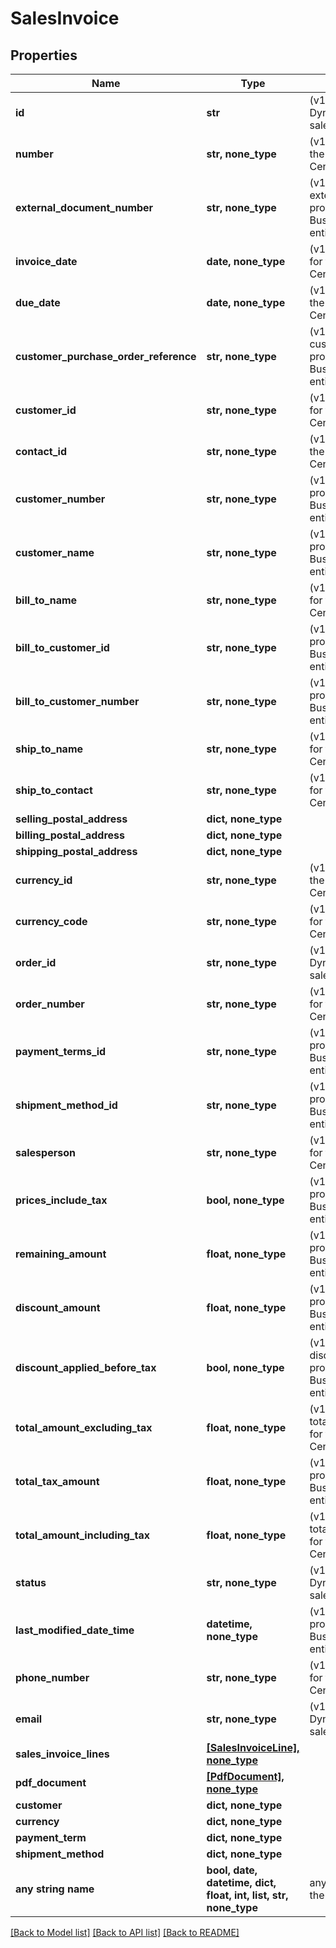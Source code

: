# SalesInvoice


## Properties
Name | Type | Description | Notes
------------ | ------------- | ------------- | -------------
**id** | **str** | (v1.0) The id property for the Dynamics 365 Business Central salesInvoice entity | [optional] 
**number** | **str, none_type** | (v1.0) The number property for the Dynamics 365 Business Central salesInvoice entity | [optional] 
**external_document_number** | **str, none_type** | (v1.0) The externalDocumentNumber property for the Dynamics 365 Business Central salesInvoice entity | [optional] 
**invoice_date** | **date, none_type** | (v1.0) The invoiceDate property for the Dynamics 365 Business Central salesInvoice entity | [optional] 
**due_date** | **date, none_type** | (v1.0) The dueDate property for the Dynamics 365 Business Central salesInvoice entity | [optional] 
**customer_purchase_order_reference** | **str, none_type** | (v1.0) The customerPurchaseOrderReference property for the Dynamics 365 Business Central salesInvoice entity | [optional] 
**customer_id** | **str, none_type** | (v1.0) The customerId property for the Dynamics 365 Business Central salesInvoice entity | [optional] 
**contact_id** | **str, none_type** | (v1.0) The contactId property for the Dynamics 365 Business Central salesInvoice entity | [optional] 
**customer_number** | **str, none_type** | (v1.0) The customerNumber property for the Dynamics 365 Business Central salesInvoice entity | [optional] 
**customer_name** | **str, none_type** | (v1.0) The customerName property for the Dynamics 365 Business Central salesInvoice entity | [optional] 
**bill_to_name** | **str, none_type** | (v1.0) The billToName property for the Dynamics 365 Business Central salesInvoice entity | [optional] 
**bill_to_customer_id** | **str, none_type** | (v1.0) The billToCustomerId property for the Dynamics 365 Business Central salesInvoice entity | [optional] 
**bill_to_customer_number** | **str, none_type** | (v1.0) The billToCustomerNumber property for the Dynamics 365 Business Central salesInvoice entity | [optional] 
**ship_to_name** | **str, none_type** | (v1.0) The shipToName property for the Dynamics 365 Business Central salesInvoice entity | [optional] 
**ship_to_contact** | **str, none_type** | (v1.0) The shipToContact property for the Dynamics 365 Business Central salesInvoice entity | [optional] 
**selling_postal_address** | **dict, none_type** |  | [optional] 
**billing_postal_address** | **dict, none_type** |  | [optional] 
**shipping_postal_address** | **dict, none_type** |  | [optional] 
**currency_id** | **str, none_type** | (v1.0) The currencyId property for the Dynamics 365 Business Central salesInvoice entity | [optional] 
**currency_code** | **str, none_type** | (v1.0) The currencyCode property for the Dynamics 365 Business Central salesInvoice entity | [optional] 
**order_id** | **str, none_type** | (v1.0) The orderId property for the Dynamics 365 Business Central salesInvoice entity | [optional] 
**order_number** | **str, none_type** | (v1.0) The orderNumber property for the Dynamics 365 Business Central salesInvoice entity | [optional] 
**payment_terms_id** | **str, none_type** | (v1.0) The paymentTermsId property for the Dynamics 365 Business Central salesInvoice entity | [optional] 
**shipment_method_id** | **str, none_type** | (v1.0) The shipmentMethodId property for the Dynamics 365 Business Central salesInvoice entity | [optional] 
**salesperson** | **str, none_type** | (v1.0) The salesperson property for the Dynamics 365 Business Central salesInvoice entity | [optional] 
**prices_include_tax** | **bool, none_type** | (v1.0) The pricesIncludeTax property for the Dynamics 365 Business Central salesInvoice entity | [optional] 
**remaining_amount** | **float, none_type** | (v1.0) The remainingAmount property for the Dynamics 365 Business Central salesInvoice entity | [optional] 
**discount_amount** | **float, none_type** | (v1.0) The discountAmount property for the Dynamics 365 Business Central salesInvoice entity | [optional] 
**discount_applied_before_tax** | **bool, none_type** | (v1.0) The discountAppliedBeforeTax property for the Dynamics 365 Business Central salesInvoice entity | [optional] 
**total_amount_excluding_tax** | **float, none_type** | (v1.0) The totalAmountExcludingTax property for the Dynamics 365 Business Central salesInvoice entity | [optional] 
**total_tax_amount** | **float, none_type** | (v1.0) The totalTaxAmount property for the Dynamics 365 Business Central salesInvoice entity | [optional] 
**total_amount_including_tax** | **float, none_type** | (v1.0) The totalAmountIncludingTax property for the Dynamics 365 Business Central salesInvoice entity | [optional] 
**status** | **str, none_type** | (v1.0) The status property for the Dynamics 365 Business Central salesInvoice entity | [optional] 
**last_modified_date_time** | **datetime, none_type** | (v1.0) The lastModifiedDateTime property for the Dynamics 365 Business Central salesInvoice entity | [optional] 
**phone_number** | **str, none_type** | (v1.0) The phoneNumber property for the Dynamics 365 Business Central salesInvoice entity | [optional] 
**email** | **str, none_type** | (v1.0) The email property for the Dynamics 365 Business Central salesInvoice entity | [optional] 
**sales_invoice_lines** | [**[SalesInvoiceLine], none_type**](SalesInvoiceLine.md) |  | [optional] 
**pdf_document** | [**[PdfDocument], none_type**](PdfDocument.md) |  | [optional] 
**customer** | **dict, none_type** |  | [optional] 
**currency** | **dict, none_type** |  | [optional] 
**payment_term** | **dict, none_type** |  | [optional] 
**shipment_method** | **dict, none_type** |  | [optional] 
**any string name** | **bool, date, datetime, dict, float, int, list, str, none_type** | any string name can be used but the value must be the correct type | [optional]

[[Back to Model list]](../README.md#documentation-for-models) [[Back to API list]](../README.md#documentation-for-api-endpoints) [[Back to README]](../README.md)


